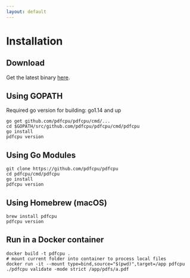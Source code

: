 ```yaml
---
layout: default
---
```


# Installation


## Download
Get the latest binary [here](https://github.com/pdfcpu/pdfcpu/releases).


## Using GOPATH

Required go version for building: go1.14 and up

```
go get github.com/pdfcpu/pdfcpu/cmd/...
cd $GOPATH/src/github.com/pdfcpu/pdfcpu/cmd/pdfcpu
go install
pdfcpu version
```

## Using Go Modules

```
git clone https://github.com/pdfcpu/pdfcpu
cd pdfcpu/cmd/pdfcpu
go install
pdfcpu version
```

## Using Homebrew (macOS)
```
brew install pdfcpu
pdfcpu version
```

## Run in a Docker container

```
docker build -t pdfcpu .
# mount current folder into container to process local files
docker run -it --mount type=bind,source="$(pwd)",target=/app pdfcpu ./pdfcpu validate -mode strict /app/pdfs/a.pdf
```
